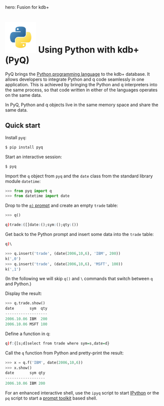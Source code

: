hero: Fusion for kdb+

# ![Python](../img/python.png) Using Python with kdb+ (PyQ)



PyQ brings the [Python programming language](https://www.python.org/about) to the kdb+ database. It allows developers to integrate Python and q code seamlessly in one application. This is achieved by bringing the Python and q interpreters into the same process, so that code written in either of the languages operates on the same data.

In PyQ, Python and q objects live in the same memory space and share the same data.

## Quick start

Install `pyq`:
```bash
$ pip install pyq
```
Start an interactive session:
```bash
$ pyq
```
Import the `q` object from `pyq` and the `date` class from the standard library module `datetime`:
```python
>>> from pyq import q
>>> from datetime import date
```
Drop to the [`q)` prompt]() and create an empty `trade` table:
```python
>>> q()
```
```q
q)trade:([]date:();sym:();qty:())
```
Get back to the Python prompt and insert some data into the `trade` table:
```q
q)\
```
```python
>>> q.insert('trade', (date(2006,10,6), 'IBM', 200))
k(',0')
>>> q.insert('trade', (date(2006,10,6), 'MSFT', 100))
k(',1')
```
(In the following we will skip `q()` and `\` commands that switch between `q` and Python.)

Display the result:
```python
>>> q.trade.show()
date       sym  qty
-------------------
2006.10.06 IBM  200
2006.10.06 MSFT 100
```
Define a function in q:
```q
q)f:{[s;d]select from trade where sym=s,date=d}
```
Call the `q` function from Python and pretty-print the result:
```python
>>> x = q.f('IBM', date(2006,10,6))
>>> x.show()
date       sym qty
------------------
2006.10.06 IBM 200
```
For an enhanced interactive shell, use the `ipyq` script to start [IPython](https://ipython.org/) or the `pq` script to start a [prompt toolkit](https://python-prompt-toolkit.readthedocs.io) based shell.
